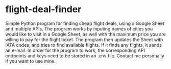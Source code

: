 # flight-deal-finder
Simple Python program for finding cheap flight deals, using a Google Sheet and multiple APIs. The program works by inputing names of cities you would like to visit in a Google Sheet, 
as well with the maximum price you are willing to pay for the flight ticket. The program then updates the Sheet with IATA codes, and tries to find available flights. If it finds
any flights, it sends an e-mail. In order for the program to work, the corresponding API endpoints and keys need to be stored in an .env file. Contact me personally
if you want to use mine.

